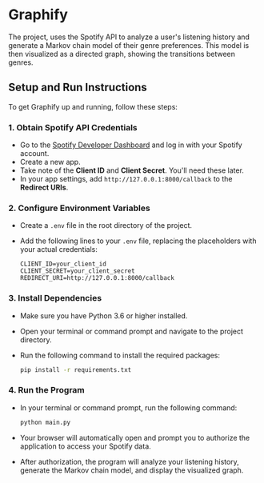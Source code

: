 # Graphify

The project, uses the Spotify API to analyze a user's listening history and generate a Markov chain model of their genre preferences. This model is then visualized as a directed graph, showing the transitions between genres.


## Setup and Run Instructions

To get Graphify up and running, follow these steps:

### 1. Obtain Spotify API Credentials

*   Go to the [Spotify Developer Dashboard](https://developer.spotify.com/dashboard/) and log in with your Spotify account.
*   Create a new app.
*   Take note of the **Client ID** and **Client Secret**. You'll need these later.
*   In your app settings, add `http://127.0.0.1:8000/callback` to the **Redirect URIs**.

### 2. Configure Environment Variables

*   Create a `.env` file in the root directory of the project.
*   Add the following lines to your `.env` file, replacing the placeholders with your actual credentials:

    ```
    CLIENT_ID=your_client_id
    CLIENT_SECRET=your_client_secret
    REDIRECT_URI=http://127.0.0.1:8000/callback
    ```

### 3. Install Dependencies

*   Make sure you have Python 3.6 or higher installed.
*   Open your terminal or command prompt and navigate to the project directory.
*   Run the following command to install the required packages:

    ```bash
    pip install -r requirements.txt
    ```

### 4. Run the Program

*   In your terminal or command prompt, run the following command:

    ```bash
    python main.py
    ```

*   Your browser will automatically open and prompt you to authorize the application to access your Spotify data.
*   After authorization, the program will analyze your listening history, generate the Markov chain model, and display the visualized graph.